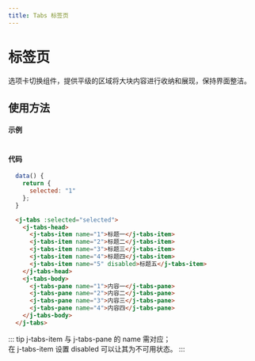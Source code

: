 ```yaml
---
title: Tabs 标签页
---
```


# 标签页

选项卡切换组件，提供平级的区域将大块内容进行收纳和展现，保持界面整洁。

## 使用方法

#### 示例

#

<ClientOnly>
<tabs-demo></tabs-demo>
</ClientOnly>

#### 代码

```js
  data() {
    return {
      selected: "1"
    };
  }
```

```html
  <j-tabs :selected="selected">
    <j-tabs-head>
      <j-tabs-item name="1">标题一</j-tabs-item>
      <j-tabs-item name="2">标题二</j-tabs-item>
      <j-tabs-item name="3">标题三</j-tabs-item>
      <j-tabs-item name="4">标题四</j-tabs-item>
      <j-tabs-item name="5" disabled>标题五</j-tabs-item>
    </j-tabs-head>
    <j-tabs-body>
      <j-tabs-pane name="1">内容一</j-tabs-pane>
      <j-tabs-pane name="2">内容二</j-tabs-pane>
      <j-tabs-pane name="3">内容三</j-tabs-pane>
      <j-tabs-pane name="4">内容四</j-tabs-pane>
    </j-tabs-body>
  </j-tabs>
```

::: tip
j-tabs-item 与 j-tabs-pane 的 name 需对应；   
在 j-tabs-item 设置 disabled 可以让其为不可用状态。
:::
